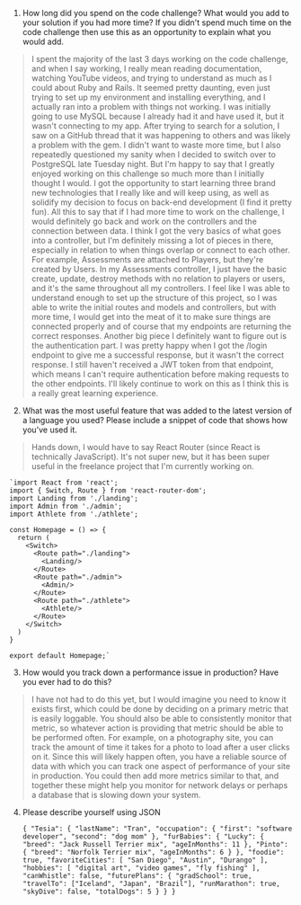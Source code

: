 1. How long did you spend on the code challenge? What would you add to your solution if
you had more time? If you didn't spend much time on the code challenge then use this
as an opportunity to explain what you would add.

> I spent the majority of the last 3 days working on the code challenge, and when I say working, I really mean reading documentation, watching YouTube videos, and trying to understand as much as I could about Ruby and Rails. It seemed pretty daunting, even just trying to set up my environment and installing everything, and I actually ran into a problem with things not working. I was initially going to use MySQL because I already had it and have used it, but it wasn't connecting to my app. After trying to search for a solution, I saw on a GitHub thread that it was happening to others and was likely a problem with the gem. I didn't want to waste more time, but I also repeatedly questioned my sanity when I decided to switch over to PostgreSQL late Tuesday night. But I'm happy to say that I greatly enjoyed working on this challenge so much more than I initially thought I would. I got the opportunity to start learning three brand new technologies that I really like and will keep using, as well as solidify my decision to focus on back-end development (I find it pretty fun). All this to say that if I had more time to work on the challenge, I would definitely go back and work on the controllers and the connection between data. I think I got the very basics of what goes into a controller, but I'm definitely missing a lot of pieces in there, especially in relation to when things overlap or connect to each other. For example, Assessments are attached to Players, but they're created by Users. In my Assessments controller, I just have the basic create, update, destroy methods with no relation to players or users, and it's the same throughout all my controllers. I feel like I was able to understand enough to set up the structure of this project, so I was able to write the initial routes and models and controllers, but with more time, I would get into the meat of it to make sure things are connected properly and of course that my endpoints are returning the correct responses. Another big piece I definitely want to figure out is the authentication part. I was pretty happy when I got the /login endpoint to give me a successful response, but it wasn't the correct response. I still haven't received a JWT token from that endpoint, which means I can't require authentication before making requests to the other endpoints. I'll likely continue to work on this as I think this is a really great learning experience.


2. What was the most useful feature that was added to the latest version of a language you
used? Please include a snippet of code that shows how you've used it.

> Hands down, I would have to say React Router (since React is technically JavaScript). It's not super new, but it has been super useful in the freelance project that I'm currently working on.

    `import React from 'react';
    import { Switch, Route } from 'react-router-dom';
    import Landing from './landing';
    import Admin from './admin';
    import Athlete from './athlete';

    const Homepage = () => {
      return (
        <Switch>
          <Route path="./landing">
            <Landing/>
          </Route>
          <Route path="./admin">
            <Admin/>
          </Route>
          <Route path="./athlete">
            <Athlete/>
          </Route>
        </Switch>
      )
    }

    export default Homepage;`


3. How would you track down a performance issue in production? Have you ever had to do
this?

> I have not had to do this yet, but I would imagine you need to know it exists first, which could be done by deciding on a primary metric that is easily loggable. You should also be able to consistently monitor that metric, so whatever action is providing that metric should be able to be performed often. For example, on a photography site, you can track the amount of time it takes for a photo to load after a user clicks on it. Since this will likely happen often, you have a reliable source of data with which you can track one aspect of performance of your site in production. You could then add more metrics similar to that, and together these might help you monitor for network delays or perhaps a database that is slowing down your system.


4. Please describe yourself using JSON

    `{
      "Tesia": {
        "lastName": "Tran",
        "occupation": {
          "first": "software developer",
          "second": "dog mom"
        },
        "furBabies": {
          "Lucky": {
            "breed": "Jack Russell Terrier mix",
            "ageInMonths": 11
          },
          "Pinto": {
            "breed": "Norfolk Terrier mix",
            "ageInMonths": 6
          }
        },
        "foodie": true,
        "favoriteCities": [
          "San Diego",
          "Austin",
          "Durango"
        ],
        "hobbies": [
          "digital art",
          "video games",
          "fly fishing"
        ],
        "canWhistle": false,
        "futurePlans": {
          "gradSchool": true,
          "travelTo": ["Iceland", "Japan", "Brazil"],
          "runMarathon": true,
          "skyDive": false,
          "totalDogs": 5
        }
      }
    }`
